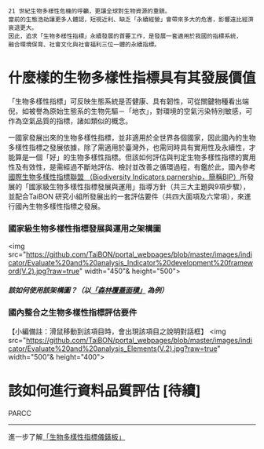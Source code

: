    
    21 世紀生物多樣性危機的呼籲，更讓全球對生物資源的重鎮。
    當前的生態浩劫讓更多人體認，短視近利、缺乏「永續經營」會帶來多大的危害，影響遠比經濟衰退更大。
    因此，追求「生物多樣性指標」永續發展的首要工作，是發展一套適用於我國的指標系統，
    融合環境保育、社會文化與社會福利三位一體的永續指標。 
    
       

# 什麼樣的生物多樣性指標具有其發展價值

「生物多樣性指標」可反映生態系統是否健康、具有韌性，可從關鍵物種看出端倪，如被譽為原始生態系的生物先驅－「地衣」，對環境的空氣污染特別敏感，可作為空氣品質的指標，諸如類似的概念。

一國家發展出來的生物多樣性指標，並非適用於全世界各個國家，因此國內的生物多樣性指標之發展依據，除了需適用於臺灣外，也需同時具有實用性及永續性，才能算是一個「好」的生物多樣性指標。但該如何評估與判定生物多樣性指標的實用性及有效性，是需經過不斷地評估、檢討並改善之循環過程，有鑑於此，國內參考[國際生物多樣性指標聯盟
（Biodiversity Indicators parnership，簡稱BIP）](http://www.bipindicators.net/)所發展的「國家級生物多樣性指標發展與運用」指導方針（共三大主題與9項步驟），並配合TaiBON 研究小組所發展出的一套評估要件（共四大面項及六常項），來進行國內生物多樣性指標之發展。

### 國家級生物多樣性指標發展與運用之架構圖

<img src="https://github.com/TaiBON/portal_webpages/blob/master/images/indicator/Evaluate%20and%20analysis_Indicator%20development%20frameword(V.2).jpg?raw=true" width="450"& height="500">


##### 該如何使用該架構圖？（以[「森林覆蓋面積」](https://github.com/TaiBON/portal_webpages/wiki/web_data) 為例）






### 國內整合之生物多樣性指標評估要件


【小編備註：滑鼠移動到該項目時，會出現該項目之說明對話框】
<img src="https://github.com/TaiBON/portal_webpages/blob/master/images/indicator/Evaluate%20and%20analysis_Elements(V.2).jpg?raw=true" width="500"& height="400">




# 該如何進行資料品質評估 [待續]

PARCC 


______________________________________________________________________________________________________________________________________
進一步了解[「生物多樣性指標儀錶板」](/Indicator/Dashboard.md)
